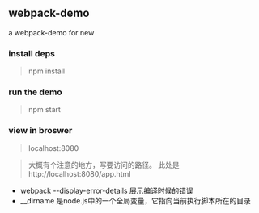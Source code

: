 ## webpack-demo
a webpack-demo for new 

### install deps
> npm install

### run the demo
> npm start

### view in broswer
> localhost:8080

> 大概有个注意的地方，写要访问的路径。
  此处是http://localhost:8080/app.html

- webpack --display-error-details 展示编译时候的错误
- __dirname 是node.js中的一个全局变量，它指向当前执行脚本所在的目录